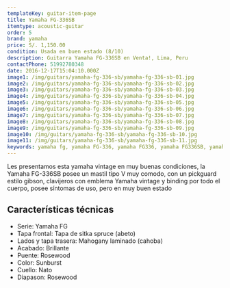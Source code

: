 ```yaml
---
templateKey: guitar-item-page
title: Yamaha FG-336SB
itemtype: acoustic-guitar
order: 5
brand: yamaha
price: S/. 1,150.00
condition: Usada en buen estado (8/10)
description: Guitarra Yamaha FG-336SB en Venta!, Lima, Peru
contactPhone: 51992780348
date: 2016-12-17T15:04:10.000Z
image1: /img/guitars/yamaha-fg-336-sb/yamaha-fg-336-sb-01.jpg
image2: /img/guitars/yamaha-fg-336-sb/yamaha-fg-336-sb-02.jpg
image3: /img/guitars/yamaha-fg-336-sb/yamaha-fg-336-sb-03.jpg
image4: /img/guitars/yamaha-fg-336-sb/yamaha-fg-336-sb-04.jpg
image5: /img/guitars/yamaha-fg-336-sb/yamaha-fg-336-sb-05.jpg
image6: /img/guitars/yamaha-fg-336-sb/yamaha-fg-336-sb-06.jpg
image7: /img/guitars/yamaha-fg-336-sb/yamaha-fg-336-sb-07.jpg
image8: /img/guitars/yamaha-fg-336-sb/yamaha-fg-336-sb-08.jpg
image9: /img/guitars/yamaha-fg-336-sb/yamaha-fg-336-sb-09.jpg
image10: /img/guitars/yamaha-fg-336-sb/yamaha-fg-336-sb-10.jpg
image11: /img/guitars/yamaha-fg-336-sb/yamaha-fg-336-sb-11.jpg
keywords: yamaha fg, yamaha FG-336, yamaha FG336, yamaha FG336SB, yamaha fs
---
```


Les presentamos esta yamaha vintage en muy buenas condiciones, la Yamaha FG-336SB posee un mastil tipo V muy comodo, con un pickguard estilo gibson, clavijeros con emblema Yamaha vintage y binding por todo el cuerpo, posee síntomas de uso, pero en muy buen estado

## Características técnicas

* Serie: Yamaha FG
* Tapa frontal: Tapa de sitka spruce (abeto)
* Lados y tapa trasera: Mahogany laminado (cahoba)
* Acabado: Brillante
* Puente: Rosewood
* Color: Sunburst
* Cuello: Nato
* Diapason: Rosewood
